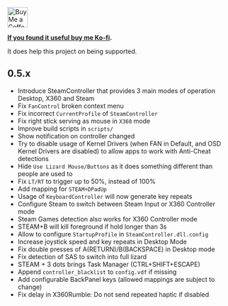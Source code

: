 <a href='https://ko-fi.com/ayufan' target='_blank'><img height='35' style='border:0px;height:46px;' src='https://az743702.vo.msecnd.net/cdn/kofi3.png?v=0' alt='Buy Me a Coffee at ko-fi.com' />

**If you found it useful buy me [Ko-fi](https://ko-fi.com/ayufan).**

It does help this project on being supported.

## 0.5.x

- Introduce SteamController that provides 3 main modes of operation Desktop, X360 and Steam
- Fix `FanControl` broken context menu
- Fix incorrect `CurrentProfile` of `SteamController`
- Fix right stick serving as mouse in `X360` mode
- Improve build scripts in `scripts/`
- Show notification on controller changed
- Try to disable usage of Kernel Drivers (when FAN in Default, and OSD Kernel Drivers are disabled)
  to allow apps to work with Anti-Cheat detections
- Hide `Use Lizard Mouse/Buttons` as it does something different than people are used to
- Fix `LT/RT` to trigger up to 50%, instead of 100%
- Add mapping for `STEAM+DPadUp`
- Usage of `KeyboardController` will now generate key repeats
- Configure Steam to switch between Steam Input or X360 Controller mode
- Steam Games detection also works for X360 Controller mode
- STEAM+B will kill foreground if hold longer than 3s
- Allow to configure `StartupProfile` in `SteamController.dll.config`
- Increase joystick speed and key repeats in Desktop Mode
- Fix double presses of A(RETURN)/B(BACKSPACE) in Desktop mode
- Fix detection of SAS to switch into full lizard
- STEAM + 3 dots brings Task Manager (CTRL+SHIFT+ESCAPE)
- Append `controller_blacklist` to `config.vdf` if missing
- Add configurable BackPanel keys (allowed mappings are subject to change)
- Fix delay in X360Rumble: Do not send repeated haptic if disabled
